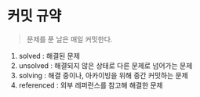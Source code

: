 
# 커밋 규약
> 문제를 푼 날은 매일 커밋한다.

1. solved : 해결된 문제
2. unsolved : 해결되지 않은 상태로 다른 문제로 넘어가는 문제
3. solving : 해결 중이나, 아카이빙을 위해 중간 커밋하는 문제
4. referenced : 외부 레퍼런스를 참고해 해결한 문제
